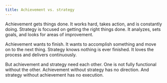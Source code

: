 ```yaml
---
title: Achievement vs. strategy
---
```


Achievement gets things done. It works hard, takes action, and is constantly doing. Strategy is focused on getting the right things done. It analyzes, sets goals, and looks for areas of improvement.

Achievement wants to finish. It wants to accomplish something and move on to the next thing. Strategy knows nothing is ever finished. It loves the process and delivers continuously.

But achievement and strategy need each other. One is not fully functional without the other. Achievement without strategy has no direction. And strategy without achievement has no execution.

